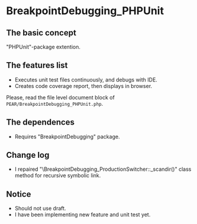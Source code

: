 BreakpointDebugging_PHPUnit
========================================

The basic concept
-----------------

"PHPUnit"-package extention.

The features list
-----------------

* Executes unit test files continuously, and debugs with IDE.
* Creates code coverage report, then displays in browser.

Please, read the file level document block of `PEAR/BreakpointDebugging_PHPUnit.php`.

The dependences
---------------

* Requires "BreakpointDebugging" package.

Change log
----------

* I repaired "\BreakpointDebugging_ProductionSwitcher::_scandir()" class method for recursive symbolic link.

Notice
------

* Should not use draft.
* I have been implementing new feature and unit test yet.
